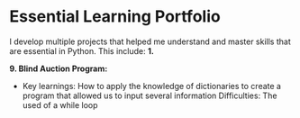 # Essential Learning Portfolio

I develop multiple projects that helped me understand and master skills that are essential in Python.
This include:
**1.** 

**9. Blind Auction Program:**
* Key learnings: How to apply the knowledge of dictionaries to create a program that allowed us to input several information
Difficulties: The used of a while loop
